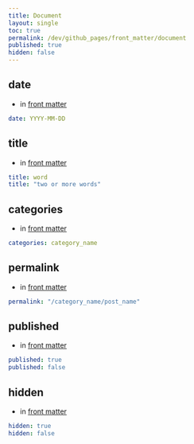```yaml
---
title: Document
layout: single
toc: true
permalink: /dev/github_pages/front_matter/document
published: true
hidden: false
---
```


<head>
  <base target="_blank">
</head>



## date

- in [front matter](/dev/github_pages/front_matter/scope)

```yml
date: YYYY-MM-DD
```



## title

- in [front matter](/dev/github_pages/front_matter/scope)

```yml
title: word
title: "two or more words"
```



## categories

- in [front matter](/dev/github_pages/front_matter/scope)

```yml
categories: category_name
```



## permalink

- in [front matter](/dev/github_pages/front_matter/scope)

```yml
permalink: "/category_name/post_name"
```



## published

- in [front matter](/dev/github_pages/front_matter/scope)

```yml
published: true
published: false
```



## hidden

- in [front matter](/dev/github_pages/front_matter/scope)

```yml
hidden: true
hidden: false
```
